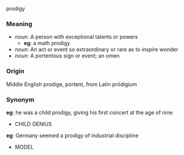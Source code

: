 prodigy
### Meaning
+ _noun_: A person with exceptional talents or powers
    + __eg__: a math prodigy
+ _noun_: An act or event so extraordinary or rare as to inspire wonder
+ _noun_: A portentous sign or event; an omen

### Origin

Middle English prodige, portent, from Latin prōdigium

### Synonym

__eg__: he was a child prodigy, giving his first concert at the age of nine

+ CHILD GENIUS

__eg__: Germany seemed a prodigy of industrial discipline

+ MODEL


